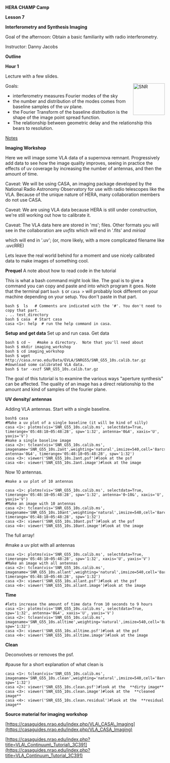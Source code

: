 **HERA CHAMP Camp**

**Lesson 7**

**Interferometry and Synthesis Imaging**

Goal of the afternoon: Obtain a basic familiarity with radio interferometry.

Instructor: Danny Jacobs

**Outline**

**Hour 1**

Lecture with a few slides.

<img src="https://github.com/HERA-Team/CHAMP_Bootcamp/blob/master/Lesson7_Interferometry/SNR_G55.png" alt="SNR" width="400px" align="right" style="width:100px; align:right;"/>

Goals:

- interferometry measures Fourier modes of the sky
- the number and distribution of the modes comes from baseline samples of the uv plane.
- the Fourier Transform of the baseline distribution is the shape of the image point spread function.
- The relationship between geometric delay and the relationship this bears to resolution.

[Notes](http://hera.pbworks.com/w/file/117911112/1271_001.pdf)


**Imaging Workshop**

Here we will image some VLA data of a supernova remnant.  Progressively add data to see how the image quality improves, seeing in practice the effects of uv coverage by increasing the number of antennas, and then the amount of time.

Caveat: We will be using CASA, an imaging package developed by the National Radio Astronomy Observatory for use with radio telescopes like the VLA.  Because of the unique nature of HERA, many collaboration members do not use CASA.

Caveat: We are using VLA data because HERA is still under construction, we're still working out how to calibrate it.

Caveat: The VLA data here are stored in 'ms'; files. Other formats you will see in the collaboration are _uvfits_ which will end in '.fits' and _miriad_

which will end in '.uv'; (or, more likely, with a more complicated filename like .uvcRRE)

Lets leave the real world behind for a moment and use nicely calibrated data to make images of something cool.

**Prequel**
A note about how to read code in the tutorial 

This is what a bash command might look like.  The goal is to give a command you can copy and paste and into which program it goes. Note that the terminal part `bash $` or `casa >` will probably look different on your machine depending on your setup. You don't paste in that part.
```
bash $  ls   # Comments are indicated with the '#'. You don't need to copy that part.
. .. test_directory
bash $ casa  # Start casa
casa <1>: help  # run the help command in casa.
```


**Setup and get data**
Set up and run casa. Get data
```
bash $ cd ~   #make a directory.  Note that you'll need about 
bash $ mkdir imaging_workshop
bash $ cd imaging_workshop  
bash $ wget http://casa.nrao.edu/Data/EVLA/SNRG55/SNR_G55_10s.calib.tar.gz  #download some calibrated VLA data.
bash $ tar -xvzf SNR_G55_10s.calib.tar.gz
```
The goal of this tutorial is to examine the various ways &quot;aperture synthesis&quot; can be affected.  The quality of an image has a direct relationship to the amount and kind of samples of the fourier plane.

**UV density/ antennas**

Adding VLA antennas.  Start with a single baseline.
```
bash$ casa
#Make a uv plot of a single baseline (it will be kind of silly)
casa <1>: plotms(vis='SNR_G55_10s.calib.ms', selectdata=True, timerange='05:48:18~05:48:28', spw='1:32', antenna='0&4', xaxis='U', yaxis='V')
#make a single baseline image
casa <2>: tclean(vis='SNR_G55_10s.calib.ms', imagename='SNR_G55_10s.2ant',weighting='natural',imsize=540,cell='8arcsec',niter=0,interactive=False, antenna='0&4', timerange='05:48:18~05:48:28', spw='1:32')
casa <3>: viewer('SNR_G55_10s.2ant.psf')#look at the psf
casa <4>: viewer('SNR_G55_10s.2ant.image')#look at the image
```
Now 10 antennas.
```
#make a uv plot of 10 antennas

casa <1>: plotms(vis='SNR_G55_10s.calib.ms', selectdata=True, timerange='05:48:18~05:48:28', spw='1:32', antenna='0~10&', xaxis='U', yaxis='V')
#Make an image with 10 antennas
casa <2>: tclean(vis='SNR_G55_10s.calib.ms', imagename='SNR_G55_10s.10ant',weighting='natural',imsize=540,cell='8arcsec',niter=0,interactive=False,antenna='0~10&', timerange='05:48:18~05:48:28', spw='1:32')
casa <3>: viewer('SNR_G55_10s.10ant.psf')#look at the psf
casa <4>: viewer('SNR_G55_10s.10ant.image')#look at the image
```
The full array!

#make a uv plot with all antennas
```
casa <1>: plotms(vis='SNR_G55_10s.calib.ms', selectdata=True, timerange='05:48:18~05:48:28', spw='1:32', xaxis='U', yaxis='V')
#Make an image with all antennas
casa <2>: tclean(vis='SNR_G55_10s.calib.ms', imagename='SNR_G55_10s.allant',weighting='natural',imsize=540,cell='8arcsec',niter=0,interactive=False, timerange='05:48:18~05:48:28', spw='1:32')
casa <3>: viewer('SNR_G55_10s.allant.psf')#look at the psf
casa <4>: viewer('SNR_G55_10s.allant.image')#look at the image
```


**Time**
```
#lets increase the amount of time data from 10 seconds to 9 hours
casa <1>: plotms(vis='SNR_G55_10s.calib.ms', selectdata=True, spw='1:32', antenna='0&4', xaxis='U', yaxis='V')
casa <2>: tclean(vis='SNR_G55_10s.calib.ms', imagename='SNR_G55_10s.alltime',weighting='natural',imsize=540,cell='8arcsec',niter=0,interactive=False, spw='1:32')
casa <3>: viewer('SNR_G55_10s.alltime.psf')#look at the psf
casa <4>: viewer('SNR_G55_10s.alltime.image')#look at the image
```
**Clean**

Deconvolves or removes the psf.

#pause for a short explanation of what clean is
```
casa <1>: tclean(vis='SNR_G55_10s.calib.ms', imagename='SNR_G55_10s.clean',weighting='natural',imsize=540,cell='8arcsec',niter=1000,interactive=True, spw='1:32')
casa <2>: viewer('SNR_G55_10s.clean.psf')#look at the  **dirty image**
casa <3>: viewer('SNR_G55_10s.clean.image')#look at the  **cleaned image**
casa <4>: viewer('SNR_G55_10s.clean.residual')#look at the  **residual image**
```


**Source material for imaging workshop**

[https://casaguides.nrao.edu/index.php/VLA\_CASA\_Imaging](https://casaguides.nrao.edu/index.php/VLA_CASA_Imaging)

[https://casaguides.nrao.edu/index.php?title=VLA\_Continuum\_Tutorial\_3C391](https://casaguides.nrao.edu/index.php?title=VLA_Continuum_Tutorial_3C391)
